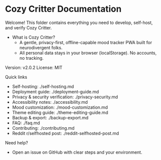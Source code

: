 # Cozy Critter Documentation

Welcome! This folder contains everything you need to develop, self-host, and verify Cozy Critter.

- What is Cozy Critter?
  - A gentle, privacy-first, offline-capable mood tracker PWA built for neurodivergent folks.
  - All personal data stays in your browser (localStorage). No accounts, no tracking.

Version: v2.0.2
License: MIT

Quick links
- Self-hosting: ./self-hosting.md
- Deployment guide: ./deployment-guide.md
- Privacy & security verification: ./privacy-security.md
- Accessibility notes: ./accessibility.md
- Mood customization: ./mood-customization.md
- Theme editing guide: ./theme-editing-guide.md
- Backup & export: ./backup-export.md
- FAQ: ./faq.md
- Contributing: ./contributing.md
- Reddit r/selfhosted post: ./reddit-selfhosted-post.md

Need help?
- Open an issue on GitHub with clear steps and your environment.
